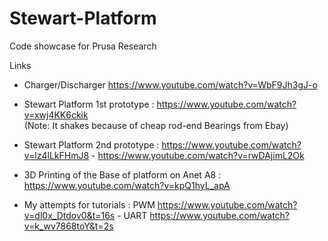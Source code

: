 # Stewart-Platform
Code showcase for Prusa Research

Links 

- Charger/Discharger https://www.youtube.com/watch?v=WbF9Jh3gJ-o 

- Stewart Platform 1st prototype : https://www.youtube.com/watch?v=xwj4KK6ckik      
        (Note: It shakes because of cheap rod-end Bearings from Ebay)
        
- Stewart Platform 2nd prototype : https://www.youtube.com/watch?v=lz4lLkFHmJ8
                                  - https://www.youtube.com/watch?v=rwDAjimL2Ok
                               
- 3D Printing of the Base of platform on Anet A8 : https://www.youtube.com/watch?v=kpQ1hyL_apA

- My attempts for tutorials : PWM https://www.youtube.com/watch?v=dl0x_Dtdov0&t=16s
                             - UART https://www.youtube.com/watch?v=k_wv7868toY&t=2s
                        

